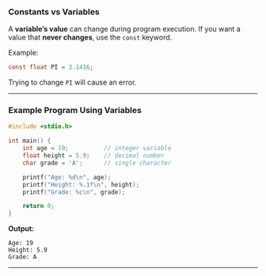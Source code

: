 ### **Constants vs Variables**

A **variable’s value** can change during program execution.
If you want a value that **never changes**, use the `const` keyword.

Example:

```c
const float PI = 3.1416;
```

Trying to change `PI` will cause an error.

---

### **Example Program Using Variables**

```c
#include <stdio.h>

int main() {
    int age = 19;          // integer variable
    float height = 5.9;    // decimal number
    char grade = 'A';      // single character

    printf("Age: %d\n", age);
    printf("Height: %.1f\n", height);
    printf("Grade: %c\n", grade);

    return 0;
}
```

**Output:**

```
Age: 19
Height: 5.9
Grade: A
```

---
